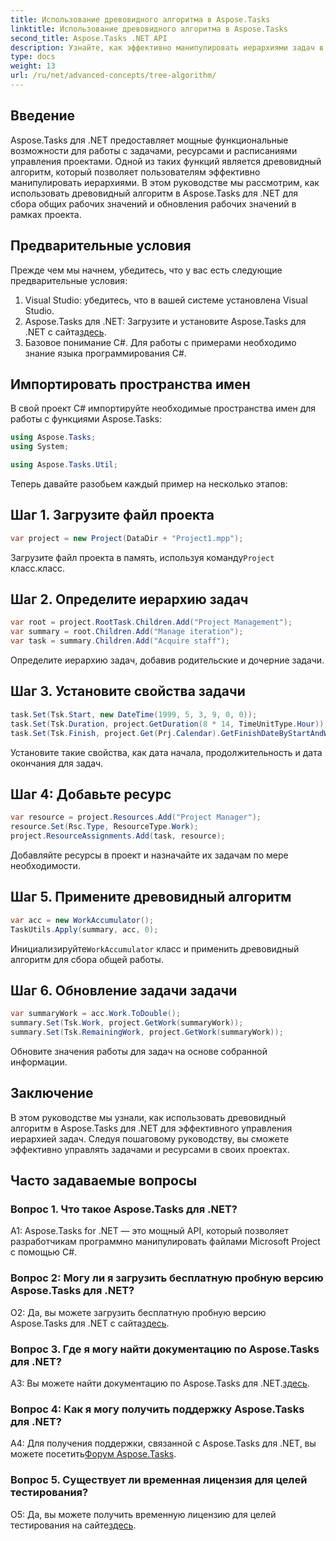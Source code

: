 ```yaml
---
title: Использование древовидного алгоритма в Aspose.Tasks
linktitle: Использование древовидного алгоритма в Aspose.Tasks
second_title: Aspose.Tasks .NET API
description: Узнайте, как эффективно манипулировать иерархиями задач в ваших проектах .NET с помощью алгоритма дерева Aspose.Tasks.
type: docs
weight: 13
url: /ru/net/advanced-concepts/tree-algorithm/
---
```

## Введение

Aspose.Tasks для .NET предоставляет мощные функциональные возможности для работы с задачами, ресурсами и расписаниями управления проектами. Одной из таких функций является древовидный алгоритм, который позволяет пользователям эффективно манипулировать иерархиями. В этом руководстве мы рассмотрим, как использовать древовидный алгоритм в Aspose.Tasks для .NET для сбора общих рабочих значений и обновления рабочих значений в рамках проекта.

## Предварительные условия

Прежде чем мы начнем, убедитесь, что у вас есть следующие предварительные условия:

1. Visual Studio: убедитесь, что в вашей системе установлена Visual Studio.
2.  Aspose.Tasks для .NET: Загрузите и установите Aspose.Tasks для .NET с сайта[здесь](https://releases.aspose.com/tasks/net/).
3. Базовое понимание C#. Для работы с примерами необходимо знание языка программирования C#.

## Импортировать пространства имен

В свой проект C# импортируйте необходимые пространства имен для работы с функциями Aspose.Tasks:

```csharp
using Aspose.Tasks;
using System;

using Aspose.Tasks.Util;

```

Теперь давайте разобьем каждый пример на несколько этапов:

## Шаг 1. Загрузите файл проекта

```csharp
var project = new Project(DataDir + "Project1.mpp");
```

 Загрузите файл проекта в память, используя команду`Project` класс.класс.

## Шаг 2. Определите иерархию задач

```csharp
var root = project.RootTask.Children.Add("Project Management");
var summary = root.Children.Add("Manage iteration");
var task = summary.Children.Add("Acquire staff");
```

Определите иерархию задач, добавив родительские и дочерние задачи.

## Шаг 3. Установите свойства задачи

```csharp
task.Set(Tsk.Start, new DateTime(1999, 5, 3, 9, 0, 0));
task.Set(Tsk.Duration, project.GetDuration(8 * 14, TimeUnitType.Hour));
task.Set(Tsk.Finish, project.Get(Prj.Calendar).GetFinishDateByStartAndWork(task.Get(Tsk.Start), task.Get(Tsk.Duration)));
```

Установите такие свойства, как дата начала, продолжительность и дата окончания для задач.

## Шаг 4: Добавьте ресурс

```csharp
var resource = project.Resources.Add("Project Manager");
resource.Set(Rsc.Type, ResourceType.Work);
project.ResourceAssignments.Add(task, resource);
```

Добавляйте ресурсы в проект и назначайте их задачам по мере необходимости.

## Шаг 5. Примените древовидный алгоритм

```csharp
var acc = new WorkAccumulator();
TaskUtils.Apply(summary, acc, 0);
```

 Инициализируйте`WorkAccumulator` класс и применить древовидный алгоритм для сбора общей работы.

## Шаг 6. Обновление задачи задачи

```csharp
var summaryWork = acc.Work.ToDouble();
summary.Set(Tsk.Work, project.GetWork(summaryWork));
summary.Set(Tsk.RemainingWork, project.GetWork(summaryWork));
```

Обновите значения работы для задач на основе собранной информации.

## Заключение

В этом руководстве мы узнали, как использовать древовидный алгоритм в Aspose.Tasks для .NET для эффективного управления иерархией задач. Следуя пошаговому руководству, вы сможете эффективно управлять задачами и ресурсами в своих проектах.

## Часто задаваемые вопросы

### Вопрос 1. Что такое Aspose.Tasks для .NET?

A1: Aspose.Tasks for .NET — это мощный API, который позволяет разработчикам программно манипулировать файлами Microsoft Project с помощью C#.

### Вопрос 2: Могу ли я загрузить бесплатную пробную версию Aspose.Tasks для .NET?

 О2: Да, вы можете загрузить бесплатную пробную версию Aspose.Tasks для .NET с сайта[здесь](https://releases.aspose.com/).

### Вопрос 3. Где я могу найти документацию по Aspose.Tasks для .NET?

 A3: Вы можете найти документацию по Aspose.Tasks для .NET.[здесь](https://reference.aspose.com/tasks/net/).

### Вопрос 4: Как я могу получить поддержку Aspose.Tasks для .NET?

 A4: Для получения поддержки, связанной с Aspose.Tasks для .NET, вы можете посетить[Форум Aspose.Tasks](https://forum.aspose.com/c/tasks/15).

### Вопрос 5. Существует ли временная лицензия для целей тестирования?

 О5: Да, вы можете получить временную лицензию для целей тестирования на сайте[здесь](https://purchase.aspose.com/temporary-license/).